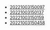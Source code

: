 - [20221003150097](/zet/20221003150097/README.md)
- [20221003150137](/zet/20221003150137/README.md)
- [20221003150159](/zet/20221003150159/README.md)
- [20221003150458](/zet/20221003150458/README.md)
